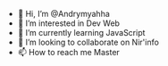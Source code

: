 - 👋 Hi, I’m @Andrymyahha
- 👀 I’m interested in Dev Web
- 🌱 I’m currently learning JavaScript
- 💞️ I’m looking to collaborate on Nir'info
- 📫 How to reach me Master

<!---
Andrymyahha/Andrymyahha is a ✨ special ✨ repository because its `README.md` (this file) appears on your GitHub profile.
You can click the Preview link to take a look at your changes.
--->
